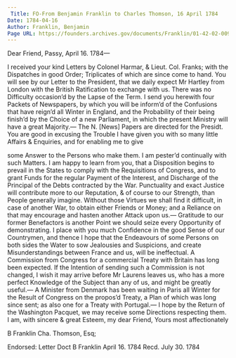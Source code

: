 ```yaml
---
 Title: FO-From Benjamin Franklin to Charles Thomson, 16 April 1784
Date: 1784-04-16
Author: Franklin, Benjamin
Page URL: https://founders.archives.gov/documents/Franklin/01-42-02-0098
---
```



Dear Friend,
Passy, April 16. 1784—

I received your kind Letters by Colonel Harmar, & Lieut. Col. Franks; with the Dispatches in good Order; Triplicates of which are since come to hand. You will see by our Letter to the President, that we daily expect Mr Hartley from London with the British Ratification to exchange with us. There was no Difficulty occasion’d by the Lapse of the Term. I send you herewith four Packets of Newspapers, by which you will be inform’d of the Confusions that have reign’d all Winter in England, and the Probability of their being finish’d by the Choice of a new Parliament, in which the present Ministry will have a great Majority.— The N. [News] Papers are directed for the Presidt.
You are good in excusing the Trouble I have given you with so many little Affairs & Enquiries, and for enabling me to give

some Answer to the Persons who make them. I am pester’d continually with such Matters.
I am happy to learn from you, that a Disposition begins to prevail in the States to comply with the Requisitions of Congress, and to grant Funds for the regular Payment of the Interest, and Discharge of the Principal of the Debts contracted by the War. Punctuality and exact Justice will contribute more to our Reputation, & of course to our Strength, than People generally imagine. Without those Virtues we shall find it difficult, in case of another War, to obtain either Friends or Money; and a Reliance on that may encourage and hasten another Attack upon us.— Gratitude to our former Benefactors is another Point we should seize every Opportunity of demonstrating. I place with you much Confidence in the good Sense of our Countrymen, and thence I hope that the Endeavours of some Persons on both sides the Water to sow Jealousies and Suspicions, and create Misunderstandings between France and us, will be ineffectual.
A Commission from Congress for a commercial Treaty with Britain has long been expected. If the Intention of sending such a Commission is not changed, I wish it may arrive before Mr Laurens leaves us, who has a more perfect Knowledge of the Subject than any of us, and might be greatly useful.—
A Minister from Denmark has been waiting in Paris all Winter for the Result of Congress on the propos’d Treaty, a Plan of which was long since sent; as also one for a Treaty with Portugal.— I hope by the Return of the Washington Pacquet, we may receive some Directions respecting them.
I am, with sincere & great Esteem, my dear Friend, Yours most affectionately

B Franklin
Cha. Thomson, Esq;

 
Endorsed: Letter Doct B Franklin April 16. 1784 Recd. July 30. 1784

